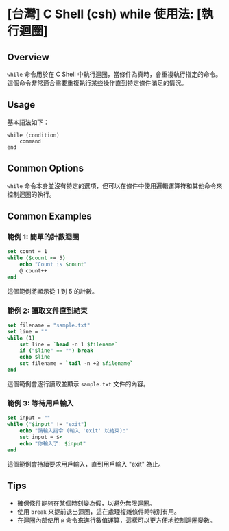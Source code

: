 # [台灣] C Shell (csh) while 使用法: [執行迴圈]

## Overview
`while` 命令用於在 C Shell 中執行迴圈，當條件為真時，會重複執行指定的命令。這個命令非常適合需要重複執行某些操作直到特定條件滿足的情況。

## Usage
基本語法如下：
```
while (condition)
    command
end
```

## Common Options
`while` 命令本身並沒有特定的選項，但可以在條件中使用邏輯運算符和其他命令來控制迴圈的執行。

## Common Examples

### 範例 1: 簡單的計數迴圈
```csh
set count = 1
while ($count <= 5)
    echo "Count is $count"
    @ count++
end
```
這個範例將顯示從 1 到 5 的計數。

### 範例 2: 讀取文件直到結束
```csh
set filename = "sample.txt"
set line = ""
while (1)
    set line = `head -n 1 $filename`
    if ("$line" == "") break
    echo $line
    set filename = `tail -n +2 $filename`
end
```
這個範例會逐行讀取並顯示 `sample.txt` 文件的內容。

### 範例 3: 等待用戶輸入
```csh
set input = ""
while ("$input" != "exit")
    echo "請輸入指令 (輸入 'exit' 以結束):"
    set input = $<
    echo "你輸入了: $input"
end
```
這個範例會持續要求用戶輸入，直到用戶輸入 "exit" 為止。

## Tips
- 確保條件能夠在某個時刻變為假，以避免無限迴圈。
- 使用 `break` 來提前退出迴圈，這在處理複雜條件時特別有用。
- 在迴圈內部使用 `@` 命令來進行數值運算，這樣可以更方便地控制迴圈變數。